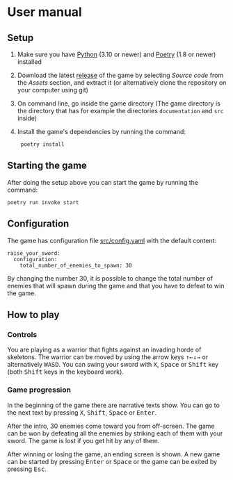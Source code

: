 # User manual

## Setup

1. Make sure you have [Python](https://www.python.org/downloads) (3.10 or newer) and [Poetry](https://python-poetry.org/docs/#installation) (1.8 or newer) installed
2. Download the latest [release](https://github.com/VSirvio/RaiseYourSword/releases/latest) of the game by selecting *Source code* from the *Assets* section, and extract it (or alternatively clone the repository on your computer using git)
3. On command line, go inside the game directory (The game directory is the directory that has for example the directories `documentation` and `src` inside)
4. Install the game's dependencies by running the command:

        poetry install

## Starting the game

After doing the setup above you can start the game by running the command:

```
poetry run invoke start
```

## Configuration

The game has configuration file [src/config.yaml](https://github.com/VSirvio/RaiseYourSword/blob/main/src/config.yaml) with the default content:

```
raise_your_sword:
  configuration:
    total_number_of_enemies_to_spawn: 30
```

By changing the number 30, it is possible to change the total number of enemies that will spawn during the game and that you have to defeat to win the game.

## How to play

### Controls

You are playing as a warrior that fights against an invading horde of skeletons. The warrior can be moved by using the arrow keys <kbd>↑</kbd><kbd>←</kbd><kbd>↓</kbd><kbd>→</kbd> or alternatively <kbd>W</kbd><kbd>A</kbd><kbd>S</kbd><kbd>D</kbd>. You can swing your sword with <kbd>X</kbd>, <kbd>Space</kbd> or <kbd>Shift</kbd> key (both <kbd>Shift</kbd> keys in the keyboard work).

### Game progression

In the beginning of the game there are narrative texts show. You can go to the next text by pressing <kbd>X</kbd>, <kbd>Shift</kbd>, <kbd>Space</kbd> or <kbd>Enter</kbd>.

After the intro, 30 enemies come toward you from off-screen. The game can be won by defeating all the enemies by striking each of them with your sword. The game is lost if you get hit by any of them.

After winning or losing the game, an ending screen is shown. A new game can be started by pressing <kbd>Enter</kbd> or <kbd>Space</kbd> or the game can be exited by pressing <kbd>Esc</kbd>.
